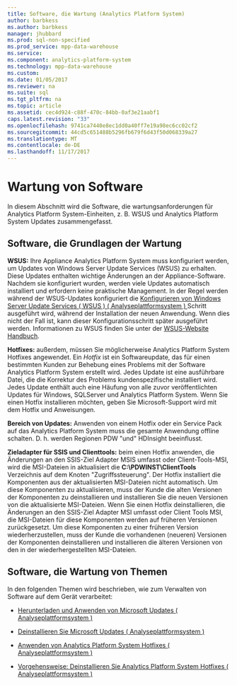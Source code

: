 ```yaml
---
title: Software, die Wartung (Analytics Platform System)
author: barbkess
ms.author: barbkess
manager: jhubbard
ms.prod: sql-non-specified
ms.prod_service: mpp-data-warehouse
ms.service: 
ms.component: analytics-platform-system
ms.technology: mpp-data-warehouse
ms.custom: 
ms.date: 01/05/2017
ms.reviewer: na
ms.suite: sql
ms.tgt_pltfrm: na
ms.topic: article
ms.assetid: cec4d924-c88f-470c-84bb-0af3e21aabf1
caps.latest.revision: "33"
ms.openlocfilehash: 9741ca7440e8ec1dd0a40ff7e19a98ec6cc02cf2
ms.sourcegitcommit: 44cd5c651488b5296fb679f6d43f50d068339a27
ms.translationtype: MT
ms.contentlocale: de-DE
ms.lasthandoff: 11/17/2017
---
```

# <a name="software-servicing"></a>Wartung von Software
In diesem Abschnitt wird die Software, die wartungsanforderungen für Analytics Platform System-Einheiten, z. B. WSUS und Analytics Platform System Updates zusammengefasst.  
  
## <a name="Basics"></a>Software, die Grundlagen der Wartung  
**WSUS:** Ihre Appliance Analytics Platform System muss konfiguriert werden, um Updates von Windows Server Update Services (WSUS) zu erhalten. Diese Updates enthalten wichtige Änderungen an der Appliance-Software. Nachdem sie konfiguriert wurden, werden viele Updates automatisch installiert und erfordern keine praktische Management. In der Regel werden während der WSUS-Updates konfiguriert die [Konfigurieren von Windows Server Update Services &#40; WSUS &#41; &#40; Analyseplattformsystem &#41; ](configure-windows-server-update-services-wsus.md) Schritt ausgeführt wird, während der Installation der neuen Anwendung. Wenn dies nicht der Fall ist, kann dieser Konfigurationsschritt später ausgeführt werden. Informationen zu WSUS finden Sie unter der [WSUS-Website Handbuch](http://go.microsoft.com/fwlink/?LinkId=202417).  
  
**Hotfixes:** außerdem, müssen Sie möglicherweise Analytics Platform System Hotfixes angewendet. Ein *Hotfix* ist ein Softwareupdate, das für einen bestimmten Kunden zur Behebung eines Problems mit der Software Analytics Platform System erstellt wird. Jedes Update ist eine ausführbare Datei, die die Korrektur des Problems kundenspezifische installiert wird. Jedes Update enthält auch eine Häufung von alle zuvor veröffentlichten Updates für Windows, SQLServer und Analytics Platform System. Wenn Sie einen Hotfix installieren möchten, geben Sie Microsoft-Support wird mit dem Hotfix und Anweisungen.  
  
**Bereich von Updates:** Anwenden von einem Hotfix oder ein Service Pack auf das Analytics Platform System muss die gesamte Anwendung offline schalten. D. h. werden Regionen PDW "und" HDInsight beeinflusst.  
  
**Zieladapter für SSIS und Clienttools:** beim einen Hotfix anwenden, die Änderungen an den SSIS-Ziel Adapter MSIS umfasst oder Client-Tools-MSI, wird die MSI-Dateien in aktualisiert die **C:\PDWINST\ClientTools** Verzeichnis auf dem Knoten "Zugriffssteuerung". Der Hotfix installiert die Komponenten aus der aktualisierten MSI-Dateien nicht automatisch. Um diese Komponenten zu aktualisieren, muss der Kunde die alten Versionen der Komponenten zu deinstallieren und installieren Sie die neuen Versionen von die aktualisierte MSI-Dateien. Wenn Sie einen Hotfix deinstallieren, die Änderungen an den SSIS-Ziel Adapter MSI umfasst oder Client Tools MSI, die MSI-Dateien für diese Komponenten werden auf früheren Versionen zurückgesetzt. Um diese Komponenten zu einer früheren Version wiederherzustellen, muss der Kunde die vorhandenen (neueren) Versionen der Komponenten deinstallieren und installieren die älteren Versionen von den in der wiederhergestellten MSI-Dateien.  
  
## <a name="software-servicing-topics"></a>Software, die Wartung von Themen  
In den folgenden Themen wird beschrieben, wie zum Verwalten von Software auf dem Gerät verarbeitet:  
  
-   [Herunterladen und Anwenden von Microsoft Updates &#40; Analyseplattformsystem &#41;](download-and-apply-microsoft-updates.md)  
  
-   [Deinstallieren Sie Microsoft Updates &#40; Analyseplattformsystem &#41;](uninstall-microsoft-updates.md)  
  
-   [Anwenden von Analytics Platform System Hotfixes &#40; Analyseplattformsystem &#41;](apply-analytics-platform-system-hotfixes.md)  
  
-   [Vorgehensweise: Deinstallieren Sie Analytics Platform System Hotfixes &#40; Analyseplattformsystem &#41;](uninstall-analytics-platform-system-hotfixes.md)  
  
<!-- MISSING LINKS ## See Also  
[Common Metadata Query Examples &#40;SQL Server PDW&#41;](../sqlpdw/common-metadata-query-examples-sql-server-pdw.md)  -->  
  
